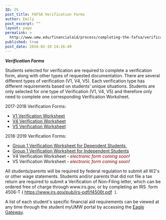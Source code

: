```yaml
---
ID: 25
post_title: FAFSA Verification Forms
author: Emily
post_excerpt: ""
layout: page
permalink: >
  http://www.umw.edu/financialaid/process/completing-the-fafsa/verification/forms/
published: true
post_date: 2016-02-10 14:16:49
---
```

<em><strong>Verification Forms</strong></em>

Students selected for verification are required to complete a verification form, along with other types of requested documentation. There are several different types of verification (V1, V4, V5). Each verification type has different requirements based on students’ unique situations. Students are only selected for one type of Verification (V1, V4, V5) and therefore only need to complete one corresponding Verification Worksheet.

2017-2018 Verification Forms:
<ul>
 	<li><a href="http://www.umw.edu/financialaid/wp-content/uploads/sites/31/2016/03/2017-2018Verification-Form-V1.pdf">V1 Verification Worksheet</a></li>
 	<li><a href="http://www.umw.edu/financialaid/wp-content/uploads/sites/31/2016/03/2017-2018Verification-Form-V4.pdf">V4 Verification Worksheet</a></li>
 	<li><a href="http://www.umw.edu/financialaid/wp-content/uploads/sites/31/2016/03/2017-2018Verification-Form-V5.pdf">V5 Verification Worksheet</a></li>
</ul>
2018-2019 Verification Forms:
<ul>
 	<li><a href="https://dynamicforms.ngwebsolutions.com/casAuthentication.ashx?InstID=a865adc6-8f77-4fb5-918d-9ecc2a2ae697&amp;targetURL=https://dynamicforms.ngwebsolutions.com/ShowForm.aspx?RequestedDynamicFormTemplate=3dc90171-6b4a-4136-ad2e-77af74243b35">Group 1 Verification Worksheet for Dependent Students </a></li>
 	<li><a href="https://dynamicforms.ngwebsolutions.com/casAuthentication.ashx?InstID=a865adc6-8f77-4fb5-918d-9ecc2a2ae697&amp;targetURL=https://dynamicforms.ngwebsolutions.com/ShowForm.aspx?RequestedDynamicFormTemplate=dbd1b9a4-dba3-4d10-bcc4-a92d41cf2343">Group 1 Verification Worksheet for Independent Students</a></li>
 	<li>V4 Verification Worksheet - <span style="color: #800000"><em>electronic form coming soon!</em></span></li>
 	<li>V5 Verification Worksheet - <span style="color: #800000"><em>electronic form coming soon!</em></span></li>
</ul>
All students/parents will be required by federal regulation to submit all W2's or other wage statements. Students and/or parents that did not file a tax return are required to submit a Verification of Non-Filing letter, which can be ordered free of charge through www.irs.gov, or by completing an IRS  form 4506-T ( <a href="https://www.irs.gov/pub/irs-pdf/f4506t.pdf">https://www.irs.gov/pub/irs-pdf/f4506t.pdf</a>  ).

A list of each student's specific financial aid requirements can be viewed at any time through the student myUMW portal by accessing the <a href="https://orgsync.com/82489/chapter">Eagle Gateway</a>.